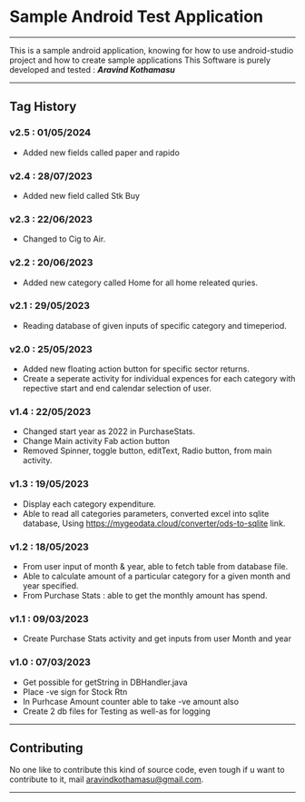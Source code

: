 # Sample Android Test Application
---
This is a sample android application, knowing for how to use android-studio project and how to create sample applications
This Software is purely developed and tested : ___Aravind Kothamasu___

---

## Tag History

### v2.5 : 01/05/2024
 - Added new fields called paper and rapido

### v2.4 : 28/07/2023
 - Added new field called Stk Buy

### v2.3 : 22/06/2023
 - Changed to Cig to Air.

### v2.2 : 20/06/2023
 - Added new category called Home for all home releated quries.

### v2.1 : 29/05/2023
 - Reading database of given inputs of specific category and timeperiod.

### v2.0 : 25/05/2023
 - Added new floating action button for specific sector returns.
 - Create a seperate activity for individual expences for each category with repective start and end calendar selection of user.

### v1.4 : 22/05/2023
 - Changed start year as 2022 in PurchaseStats.
 - Change Main activity Fab action button
 - Removed Spinner, toggle button, editText, Radio button, from main activity.

### v1.3 : 19/05/2023
 - Display each category expenditure.
 - Able to read all categories parameters, converted excel into sqlite database, Using https://mygeodata.cloud/converter/ods-to-sqlite link.

### v1.2 : 18/05/2023
 - From user input of month & year, able to fetch table from database file.
 - Able to calculate amount of a particular category for a given month and year specified.
 - From Purchase Stats : able to get the monthly amount has spend.

### v1.1 : 09/03/2023

 - Create Purchase Stats activity and get inputs from user Month and year

### v1.0 : 07/03/2023

 - Get possible for getString in DBHandler.java
 - Place -ve sign for Stock Rtn
 - In Purhcase Amount counter able to take -ve amount also
 - Create 2 db files for Testing as well-as for logging

---

## Contributing

No one like to contribute this kind of source code, even tough if u want to contribute to it, mail aravindkothamasu@gmail.com.

---
